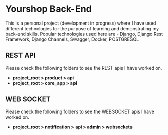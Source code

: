 # Yourshop Back-End
This is a personal project (development in progress) where I have used different technologies for the purpose of learning and demonstrating my back-end skills. Popular technologies used here are - Django, Django Rest Framework, Django Channels, Swagger, Docker, POSTGRESQL

## REST API
Please check the following folders to see the REST apis I have worked on.
- **project_root > product > api**
- **project_root > core_app > api**

## WEB SOCKET
Please check the following folders to see the WEBSOCKET apis I have worked on.
- **project_root > notification > api > admin > websockets**


